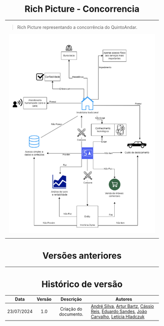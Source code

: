 <center>

# Rich Picture - Concorrencia

</center>

---

> Rich Picture representando a concorrência do QuintoAndar.

<center>

<img src="../assets/RP-ConcorrenciaV1-0.png" style="width:50vw"/> 

</center>

---


<center>

# Versões anteriores

</center>

[//]: # (<details>)

[//]: # (  <summary>V1.0 - Criação da primeira versão.</summary>)

[//]: # ()
[//]: # (<div align="center">)

[//]: # (<div align="center"><img src= "link"/></div>)

[//]: # (</div>)

---

<center>

# Histórico de versão

</center>

<div style="margin: 0 auto; width: fit-content;">

|    Data    | Versão |       Descrição       | Autores                                                                                                                                                                                                                                                                                 |
|:----------:|:------:|:---------------------:|-----------------------------------------------------------------------------------------------------------------------------------------------------------------------------------------------------------------------------------------------------------------------------------------|
| 23/07/2024 |  1.0   | Criação do documento. | [André Silva](https://github.com/Hunter104), [Artur Bartz](https://github.com/H0lzz), [Cássio Reis](https://github.com/csreis72), [Eduardo Sandes](https://github.com/DiceRunner714), [João Carvalho](https://github.com/joaoseisei), [Letícia Hladczuk](https://github.com/HladczukLe) |

</div>